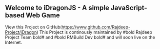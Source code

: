 ## Welcome to iDragonJS - A simple JavaScript-based Web Game
View this Project on GitHub(https://www.github.com/Rajdeep-Project/iDragon)
This Project is continously maintained by #bold Rajdeep Project Team bold# and #bold RMBuild Dev bold# and will soon live on the Internet.
